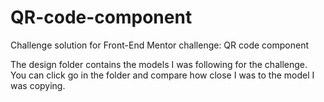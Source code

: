 # QR-code-component
Challenge solution for Front-End Mentor challenge: QR code component

The design folder contains the models I was following for the challenge. You can click go in the folder and compare how close I was to the model I was copying.